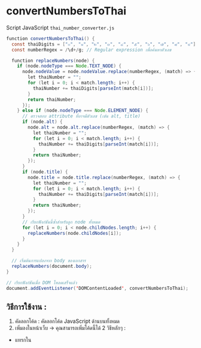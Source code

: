 # convertNumbersToThai
Script JavaScript `thai_number_converter.js`

```java
function convertNumbersToThai() {
  const thaiDigits = ["๐", "๑", "๒", "๓", "๔", "๕", "๖", "๗", "๘", "๙"];
  const numberRegex = /\d+/g; // Regular expression เพื่อค้นหาตัวเลข

  function replaceNumbers(node) {
    if (node.nodeType === Node.TEXT_NODE) {
      node.nodeValue = node.nodeValue.replace(numberRegex, (match) => {
        let thaiNumber = "";
        for (let i = 0; i < match.length; i++) {
          thaiNumber += thaiDigits[parseInt(match[i])];
        }
        return thaiNumber;
      });
    } else if (node.nodeType === Node.ELEMENT_NODE) {
      // ตรวจสอบ attribute ที่อาจมีตัวเลข (เช่น alt, title)
      if (node.alt) {
        node.alt = node.alt.replace(numberRegex, (match) => {
          let thaiNumber = "";
          for (let i = 0; i < match.length; i++) {
            thaiNumber += thaiDigits[parseInt(match[i])];
          }
          return thaiNumber;
        });
      }
      if (node.title) {
        node.title = node.title.replace(numberRegex, (match) => {
          let thaiNumber = "";
          for (let i = 0; i < match.length; i++) {
            thaiNumber += thaiDigits[parseInt(match[i])];
          }
          return thaiNumber;
        });
      }
      // เรียกฟังก์ชันนี้ซ้ำสำหรับลูก node ทั้งหมด
      for (let i = 0; i < node.childNodes.length; i++) {
        replaceNumbers(node.childNodes[i]);
      }
    }
  }

  // เริ่มต้นการแปลงจาก body ของเอกสาร
  replaceNumbers(document.body);
}

// เรียกฟังก์ชันเมื่อ DOM โหลดเสร็จแล้ว
document.addEventListener('DOMContentLoaded', convertNumbersToThai);
```

## วิธีการใช้งาน :

1. คัดลอกโค้ด : คัดลอกโค้ด JavaScript ด้านบนทั้งหมด
2. เพิ่มลงในหน้าเว็บ -> คุณสามารถเพิ่มโค้ดนี้ได้ 2 วิธีหลักๆ :
  - แทรกใน <script> tag : วางโค้ดภายใน <script> tag ที่ส่วนท้ายของ <body> หรือใน <head> ของหน้า HTML ของคุณ :
    
    ```html
    <!DOCTYPE html>
    <html>
    <head>
      <title>หน้าเว็บของฉัน</title>
    </head>
    <body>
      <h1>สินค้า 123 รายการ</h1>
      <p>ราคา: 456 บาท</p>
    
      <script>
        function convertNumbersToThai() {
          // ... โค้ด JavaScript ที่คัดลอกมา ...
        }
    
        document.addEventListener('DOMContentLoaded', convertNumbersToThai);
      </script>
    </body>
    </html>
    ```
    
  - สร้างไฟล์ JavaScript ภายนอก : บันทึกโค้ดเป็นไฟล์ .js เช่น `thai_number_converter.js` ลิงก์ไฟล์ JavaScript นี้ในส่วน `<head>` หรือก่อนปิด `<body>` ของหน้า HTML :
    
    ```html
    <!DOCTYPE html>
    <html>
    <head>
      <title>หน้าเว็บของฉัน</title>
      <script src="thai_number_converter.js"></script>
    </head>
    <body>
      <h1>สินค้า 123 รายการ</h1>
      <p>ราคา: 456 บาท</p>
    </body>
    </html>
    ```

**คำอธิบายการทำงานของสคริปต์ :**
1. **thaiDigits Array** : เก็บตัวเลขไทยตั้งแต่ ๐ ถึง ๙
2. **numberRegex** : `Regular expression /\d+/g` ใช้เพื่อค้นหาตัวเลขที่เป็นชุด (หนึ่งตัวขึ้นไป) ทั่วทั้งข้อความ
3. **replaceNumbers(node) Function** :
  - ตรวจสอบ Text Node : ถ้า `node` เป็น `Text Node` (ส่วนของข้อความ) จะทำการแทนที่ตัวเลขที่พบด้วยตัวเลขไทย
  - ตรวจสอบ Element Node : ถ้า `node` เป็น `Element Node` (เช่น `<h1>`, `<p>`, `<span>`) จะตรวจสอบ `attribute alt` และ `title` ด้วย (เนื่องจากบางครั้งตัวเลขอาจอยู่ใน `attribute` เหล่านี้) และเรียกฟังก์ชัน `replaceNumbers` เองซ้ำ (recursion) สำหรับลูก `node` ทั้งหมดของ `element` นี้ เพื่อให้ครอบคลุมทุกส่วนของ `DOM`
  - การแทนที่ตัวเลข : เมื่อพบตัวเลข (ผ่าน `match` ใน `replace`) จะทำการวนลูปแต่ละหลักของตัวเลขนั้น และแปลงเป็นตัวเลขไทยจาก `thaiDigits array`
4. **document.addEventListener(`'DOMContentLoaded'`, `convertNumbersToThai`);** : บรรทัดนี้ทำให้แน่ใจว่าฟังก์ชัน `convertNumbersToThai` จะถูกเรียกใช้หลังจากที่ DOM (Document Object Model) ของหน้าเว็บโหลดและพร้อมใช้งานแล้ว เพื่อให้สคริปต์สามารถเข้าถึงและแก้ไขเนื้อหาทั้งหมดได้อย่างถูกต้อง
